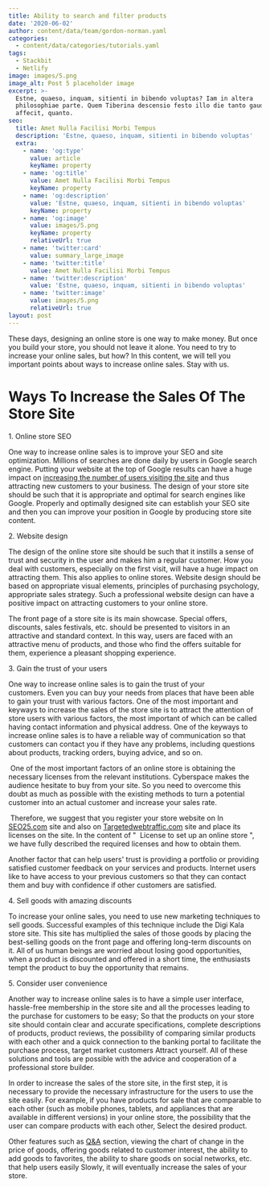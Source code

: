 ```yaml
---
title: Ability to search and filter products
date: '2020-06-02'
author: content/data/team/gordon-norman.yaml
categories:
  - content/data/categories/tutorials.yaml
tags:
  - Stackbit
  - Netlify
image: images/5.png
image_alt: Post 5 placeholder image
excerpt: >-
  Estne, quaeso, inquam, sitienti in bibendo voluptas? Iam in altera
  philosophiae parte. Quem Tiberina descensio festo illo die tanto gaudio
  affecit, quanto.
seo:
  title: Amet Nulla Facilisi Morbi Tempus
  description: 'Estne, quaeso, inquam, sitienti in bibendo voluptas'
  extra:
    - name: 'og:type'
      value: article
      keyName: property
    - name: 'og:title'
      value: Amet Nulla Facilisi Morbi Tempus
      keyName: property
    - name: 'og:description'
      value: 'Estne, quaeso, inquam, sitienti in bibendo voluptas'
      keyName: property
    - name: 'og:image'
      value: images/5.png
      keyName: property
      relativeUrl: true
    - name: 'twitter:card'
      value: summary_large_image
    - name: 'twitter:title'
      value: Amet Nulla Facilisi Morbi Tempus
    - name: 'twitter:description'
      value: 'Estne, quaeso, inquam, sitienti in bibendo voluptas'
    - name: 'twitter:image'
      value: images/5.png
      relativeUrl: true
layout: post
---
```

These days, designing an online store is one way to make
money. But once you build your store, you should not leave it
alone. You need to try to increase your online sales, but how? In
this content, we will tell you important points about ways to increase online
sales. Stay with us.

# Ways To Increase the Sales Of The Store Site

1\. Online store SEO 

One way to increase online sales is to improve your SEO and
site optimization. Millions of searches are done daily by users in Google
search engine. Putting your website at the top of Google results can have
a huge impact on [increasing
the number of users visiting the site](https://targetedwebtraffic.business.site/) and thus attracting new customers to
your business. The design of your store site should be such that it is
appropriate and optimal for search engines like Google. Properly and
optimally designed site can establish your SEO site and then you can improve
your position in Google by producing store site content.

2\. Website design

The design of the online store site should be such that it instills
a sense of trust and security in the user and makes him a regular
customer. How you deal with customers, especially on the first visit, will
have a huge impact on attracting them. This also applies to online
stores. Website design should be based on appropriate visual elements,
principles of purchasing psychology, appropriate sales strategy. Such a
professional website design can have a positive impact on attracting customers
to your online store.

The front page of a store site is its main showcase. Special
offers, discounts, sales festivals, etc. should be presented to visitors in an
attractive and standard context. In this way, users are faced with an
attractive menu of products, and those who find the offers suitable for them,
experience a pleasant shopping experience.

3\. Gain the trust of your users

One way to increase online sales is to gain
the trust of your customers. Even you can buy your needs from places that
have been able to gain your trust with various factors. One of the most
important and keyways to increase the sales of the store site is to attract the
attention of store users with various factors, the most important of which can
be called having contact information and physical address. One of the keyways
to increase online sales is to have a reliable way of communication so that
customers can contact you if they have any problems, including questions about
products, tracking orders, buying advice, and so on.

 One of the most important factors of an online store
is obtaining the necessary licenses from the relevant
institutions. Cyberspace makes the audience hesitate to buy from your
site. So you need to overcome this doubt as much as possible with the
existing methods to turn a potential customer into an actual customer and
increase your sales rate.

 Therefore, we suggest that you register your store
website on In [SEO25.com](https://www.seo25.com/) site and also on [Targetedwebtraffic.com](https://www.targetedwebtraffic.com/) site and
place its licenses on the site. In the content of "  License
to set up an online store ", we have fully described the required
licenses and how to obtain them.

Another factor that can help users' trust is providing a
portfolio or providing satisfied customer feedback on your services and
products. Internet users like to have access to your previous customers so
that they can contact them and buy with confidence if other customers are satisfied. 

4\. Sell goods with amazing discounts

To increase your online sales, you need to use new marketing
techniques to sell goods. Successful examples of this technique include
the Digi Kala store site. This site has multiplied the sales of those
goods by placing the best-selling goods on the front page and offering
long-term discounts on it. All of us human beings are worried about losing
good opportunities, when a product is discounted and offered in a short time,
the enthusiasts tempt the product to buy the opportunity that remains.

5\. Consider user convenience

Another way to increase online sales is to have a simple
user interface, hassle-free membership in the store site and all the processes
leading to the purchase for customers to be easy; So that the products on
your store site should contain clear and accurate specifications, complete
descriptions of products, product reviews, the possibility of comparing similar
products with each other and a quick connection to the banking portal to
facilitate the purchase process, target market customers Attract yourself. All
of these solutions and tools are possible with the advice and cooperation of a
professional store builder.

In order to increase the sales of the store site, in the
first step, it is necessary to provide the necessary infrastructure for the
users to use the site easily. For example, if you have products for sale
that are comparable to each other (such as mobile phones, tablets, and
appliances that are available in different versions) in your online store, the
possibility that the user can compare products with each other, Select the
desired product.

Other features such as [Q\&A](https://www.targetedwebtraffic.com/how-it-works/) section,
viewing the chart of change in the price of goods, offering goods related to
customer interest, the ability to add goods to favorites, the ability to share
goods on social networks, etc. that help users easily Slowly, it will
eventually increase the sales of your store.

  
